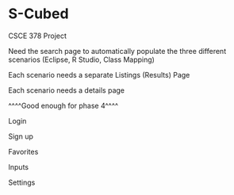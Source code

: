 # S-Cubed
CSCE 378 Project

Need the search page to automatically populate the three different scenarios (Eclipse, R Studio, Class Mapping)

Each scenario needs a separate Listings (Results) Page

Each scenario needs a details page

^^^^Good enough for phase 4^^^^

Login

Sign up 

Favorites

Inputs

Settings
